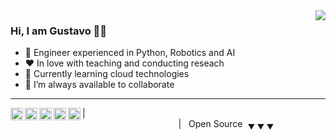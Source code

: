 <!-- <p align="center">
  <img alig src="Bannerurl" />
</p> -->

<spam>
  <img align="right" src="https://github-readme-stats.vercel.app/api?username=gvieralopez&show_icons=true&icon_color=CE1D2D&text_color=718096&bg_color=00000000&hide_border=true" />
</spam>

### Hi, I am Gustavo 🙋‍♂️

- 🔭 Engineer experienced in Python, Robotics and AI
- ❤️ In love with teaching and conducting reseach
- 🌱 Currently learning cloud technologies
- 👯 I’m always available to collaborate

----

<a href="https://t.me/gvieralopez">
  <img align="left" alt="Gustavo's Telegram" width="20px" src="https://simpleicons.now.sh/telegram/495f7e" />
</a>
<a href="https://linkedin.com/in/gvieralopez">
  <img align="left" alt="Gustavos's LinkedIn" width="20px" src="https://simpleicons.now.sh/linkedin/495f7e" />
</a>
<a href="https://twitter.com/gvieralopez">
  <img align="left" alt="Gustavo's Twitter" width="20px" src="https://simpleicons.now.sh/twitter/495f7e" />
</a>
<a href="mailto:gvieralopez@gmail.com?Subject=Hi%2C%20I%20just%20found%20your%20GitHub%20profile">
  <img align="left" alt="Gustavo's Gmail" width="20px" src="https://simpleicons.now.sh/gmail/495f7e" />
</a>
<a href="https://scholar.google.com/citations?hl=en&user=vlOq6aYAAAAJ&view_op=list_works">
  <img align="left" alt="Gustavo's Google Scholar" width="20px" src="https://simpleicons.now.sh/googlescholar/495f7e" />
</a>

| &nbsp;&nbsp;&nbsp;  &nbsp;&nbsp;&nbsp;&nbsp;&nbsp;&nbsp; &nbsp;&nbsp;&nbsp; &nbsp;&nbsp;&nbsp; &nbsp;&nbsp;&nbsp; &nbsp;&nbsp;&nbsp; &nbsp;&nbsp;&nbsp; &nbsp;&nbsp;&nbsp; &nbsp;&nbsp;&nbsp; &nbsp;&nbsp;&nbsp; &nbsp;&nbsp;&nbsp;&nbsp;&nbsp;&nbsp; &nbsp;&nbsp;&nbsp; &nbsp;&nbsp;&nbsp; &nbsp;&nbsp;&nbsp; &nbsp;&nbsp;&nbsp; &nbsp;&nbsp;&nbsp; &nbsp;&nbsp;&nbsp;&nbsp;&nbsp;&nbsp; &nbsp;&nbsp;&nbsp; &nbsp;&nbsp;&nbsp; &nbsp;&nbsp;&nbsp; &nbsp;&nbsp;&nbsp; &nbsp;&nbsp;&nbsp; &nbsp;&nbsp;&nbsp;&nbsp;&nbsp;&nbsp; &nbsp;&nbsp;&nbsp; &nbsp;&nbsp;&nbsp; &nbsp;&nbsp;&nbsp; &nbsp;&nbsp;&nbsp; &nbsp;&nbsp;&nbsp; &nbsp;&nbsp;&nbsp; &nbsp;&nbsp;&nbsp; &nbsp;&nbsp;&nbsp;  |&nbsp;&nbsp; Open Source &nbsp;<sub>&#9660; &#9660; &#9660;</sub>
